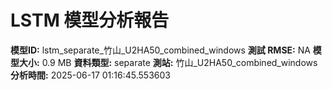 # LSTM 模型分析報告
**模型ID:** lstm_separate_竹山_U2HA50_combined_windows
**測試 RMSE:** NA
**模型大小:** 0.9 MB
**資料類型:** separate
**測站:** 竹山_U2HA50_combined_windows
**分析時間:** 2025-06-17 01:16:45.553603
